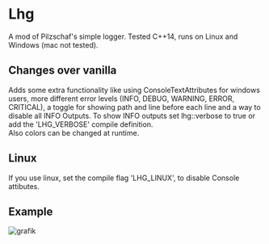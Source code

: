 # Lhg
A mod of Pilzschaf's simple logger.
Tested C++14, runs on Linux and Windows (mac not tested).  

## Changes over vanilla
Adds some extra functionality like using ConsoleTextAttributes for windows users, more different error levels (INFO, DEBUG, WARNING, ERROR, CRITICAL), a toggle for showing path and line before each line and a way to disable all INFO Outputs.  To show INFO outputs set lhg::verbose to true or add the 'LHG_VERBOSE' compile definition.  
Also colors can be changed at runtime.  

## Linux
If you use linux, set the compile flag 'LHG_LINUX', to disable Console attibutes.

## Example
![grafik](https://user-images.githubusercontent.com/60015267/179369867-2b76f557-0fb5-4307-8048-e9e90378948f.png)

